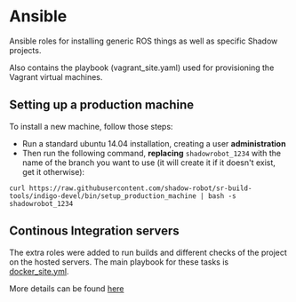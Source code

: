 # Ansible

Ansible roles for installing generic ROS things as well as specific Shadow projects.

Also contains the playbook (vagrant_site.yaml) used for provisioning the Vagrant virtual machines.

## Setting up a production machine
To install a new machine, follow those steps:
 - Run a standard ubuntu 14.04 installation, creating a user **administration**
 - Then run the following command, **replacing** `shadowrobot_1234` with the name of the branch you want to use (it will create it if it doesn't exist, get it otherwise):
```
curl https://raw.githubusercontent.com/shadow-robot/sr-build-tools/indigo-devel/bin/setup_production_machine | bash -s shadowrobot_1234
```

## Continous Integration servers 
The extra roles were added to run builds and different checks of the project on the hosted servers.
The main playbook for these tasks is [docker_site.yml](./docker_site.yml).

More details can be found [here](roles/ci/doc/README.md)
